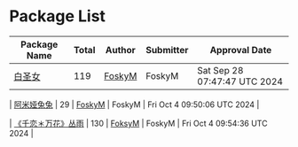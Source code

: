 # Package List

| Package Name | Total | Author | Submitter | Approval Date |
|--------------|-------|--------|-----------|---------------|
| [白圣女](https://github.com/StickerManager/StickerShare/blob/main/package/baishengnv/) | 119 | [FoskyM](mailto:i@fosky.top) | FoskyM | Sat Sep 28 07:47:47 UTC 2024 |

| [阿米娅兔兔](https://github.com/StickerManager/StickerShare/blob/main/package/amiya_tutu/) | 29 | [FoskyM](mailto:i@fosky.top) | FoskyM | Fri Oct  4 09:50:06 UTC 2024 |

| [《千恋＊万花》丛雨](https://github.com/StickerManager/StickerShare/blob/main/package/Murasame/) | 130 | [FoksyM](mailto:i@fosky.top) | FoskyM | Fri Oct  4 09:54:36 UTC 2024 |
